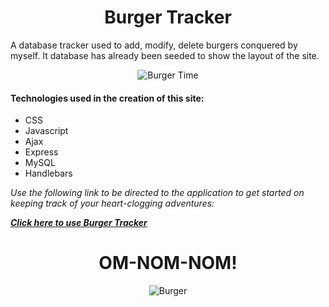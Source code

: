 <div align="center">

# Burger Tracker
</div>

A database tracker used to add, modify, delete burgers conquered by myself.  It database has already been seeded to show the layout of the site.

<div align="center">

![Burger Time](https://jonmeidell.github.io/assets/images/burgertime.gif)
</div>

#### Technologies used in the creation of this site:
* CSS
* Javascript
* Ajax
* Express
* MySQL
* Handlebars

_Use the following link to be directed to the application to get started on keeping track of your heart-clogging adventures:_

_**[Click here to use Burger Tracker](https://burger-shame-jm.herokuapp.com/)**_

<div align="center">

# OM-NOM-NOM!

![Burger](https://jonmeidell.github.io/assets/images/burger.png)
</div>

